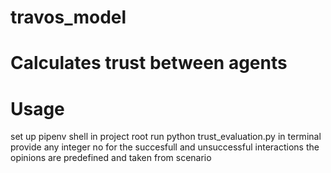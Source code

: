 # travos_model
# Calculates trust between agents
# Usage
 set up pipenv shell in project root
 run python trust_evaluation.py in terminal
 provide any integer no for the succesfull and unsuccessful interactions
 the opinions are predefined and taken from scenario
